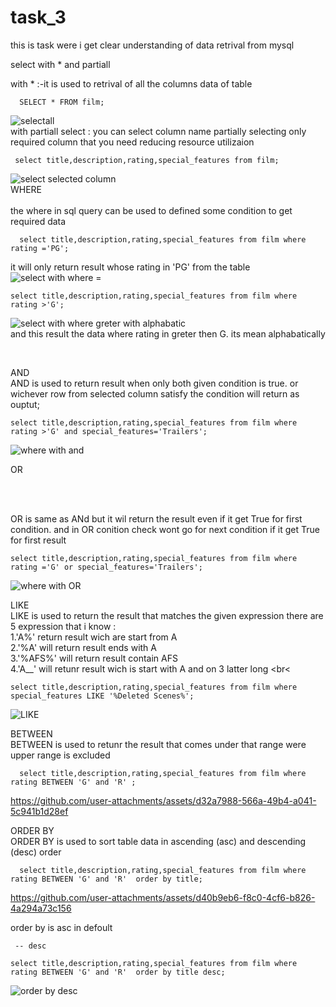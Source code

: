# task_3
this is task were i get clear understanding of data retrival from mysql

select with * and partiall
<br>

with * :-it is used to retrival of all the columns data of table 

      SELECT * FROM film;

![selectall](https://github.com/user-attachments/assets/0ec5332c-8e27-454a-afe5-d9deb8f0475a)
<br>
with partiall select : you can select column name partially selecting only required column that you need reducing resource utilizaion

     select title,description,rating,special_features from film;
![select selected column](https://github.com/user-attachments/assets/46c6fd9e-8a52-4539-b0ba-1067e345cff6)
<br>
WHERE  
<br>
the where in sql query can be used to defined some condition to get required data 

      select title,description,rating,special_features from film where rating ='PG';
      
it will only return result whose rating in 'PG' from the table
![select with where =](https://github.com/user-attachments/assets/928936b0-27fa-484e-b4d4-bf4d4a708af9)
<br>

    select title,description,rating,special_features from film where rating >'G'; 
    
  ![select with where greter with alphabatic](https://github.com/user-attachments/assets/ffc307ce-6b03-4846-9932-2d83e5306fa3)
<br>
and this result the data where rating in greter then G. its mean alphabatically 

<br>

AND 
<br>
AND  is used to return result when only both given condition is true. or wichever row from selected column satisfy the condition will return as ouptut;

    select title,description,rating,special_features from film where rating >'G' and special_features='Trailers';

![where with and](https://github.com/user-attachments/assets/14583e62-17d5-411a-9542-a50560dc1bf1)
<br>

OR 

<br>
<br>

OR is same as ANd but it wil return the result even if it get True for first condition. and in OR conition check wont go for next condition if it get True for first result 

    select title,description,rating,special_features from film where rating ='G' or special_features='Trailers';

![where with OR](https://github.com/user-attachments/assets/e4179491-2703-4a84-8e60-9ead37c0b6e8)
<br>

LIKE
<br>
LIKE is used to return the result that matches the given expression there are 5 expression that i know :
<br>
1.'A%'  return result wich are start from A
<br>
2.'%A' will return result ends with A
<br>
3.'%AFS%' will return result contain AFS
<br>
4.'A__' will retunr result wich is start with A and on 3 latter long
<br<

    select title,description,rating,special_features from film where special_features LIKE '%Deleted Scenes%';
    
![LIKE](https://github.com/user-attachments/assets/5211a0d6-7f77-4875-8688-007647ca3f1c)
<br>

BETWEEN 
<br>
BETWEEN is used to retunr the result that comes under that range were upper range is excluded 
<br>

      select title,description,rating,special_features from film where rating BETWEEN 'G' and 'R' ;



https://github.com/user-attachments/assets/d32a7988-566a-49b4-a041-5c941b1d28ef
<br>

ORDER BY
<br>
ORDER BY is used to sort table data in ascending (asc) and descending (desc) order 

      select title,description,rating,special_features from film where rating BETWEEN 'G' and 'R'  order by title;



https://github.com/user-attachments/assets/d40b9eb6-f8c0-4cf6-b826-4a294a73c156


order by is asc in defoult 
<br>
    
     -- desc
    
    select title,description,rating,special_features from film where rating BETWEEN 'G' and 'R'  order by title desc;

![order by desc](https://github.com/user-attachments/assets/54a3dc87-cf42-4b85-89d2-4afe344552a2)

